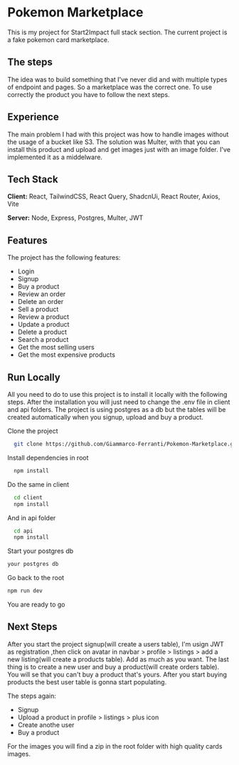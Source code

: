 # Pokemon Marketplace

This is my project for Start2Impact full stack section. The current project is a fake pokemon card marketplace.

## The steps

The idea was to build something that I've never did and with multiple types of endpoint and pages. So a marketplace was the correct one. To use correctly the product you have to follow the next steps.

## Experience

The main problem I had with this project was how to handle images without the usage of a bucket like S3. The solution was Multer, with that you can install this product and upload and get images just with an image folder. I've implemented it as a middelware.

## Tech Stack

**Client:** React, TailwindCSS, React Query, ShadcnUi, React Router, Axios, Vite

**Server:** Node, Express, Postgres, Multer, JWT

## Features

The project has the following features:

- Login
- Signup
- Buy a product
- Review an order
- Delete an order
- Sell a product
- Review a product
- Update a product
- Delete a product
- Search a product
- Get the most selling users
- Get the most expensive products

## Run Locally

All you need to do to use this project is to install it locally with the following steps. After the installation you will just need to change the .env file in client and api folders. The project is using postgres as a db but the tables will be created automatically when you signup, upload and buy a product.

Clone the project

```bash
  git clone https://github.com/Giammarco-Ferranti/Pokemon-Marketplace.git
```

Install dependencies in root

```bash
  npm install
```

Do the same in client

```bash
  cd client
  npm install
```

And in api folder

```bash
  cd api
  npm install
```

Start your postgres db

```bash
your postgres db
```

Go back to the root

```bash
npm run dev
```

You are ready to go

## Next Steps

After you start the project signup(will create a users table), I'm usign JWT as registration ,then click on avatar in navbar > profile > listings > add a new listing(will create a products table). Add as much as you want. The last thing is to create a new user and buy a product(will create orders table). You will se that you can't buy a product that's yours. After you start buying products the best user table is gonna start populating.

The steps again:

- Signup
- Upload a product in profile > listings > plus icon
- Create anothe user
- Buy a product

For the images you will find a zip in the root folder with high quality cards images.
